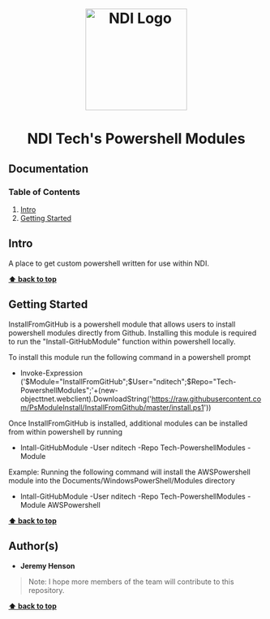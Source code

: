 <h1 align="center">
  <a href="https://www.ndi.org/"><img src="https://www.ndi.org/sites/all/themes/ndi/images/NDI_logo_svg.svg" alt="NDI Logo" width="200"></a>
</h1>

<h1 align="center">
  NDI Tech's Powershell Modules
</h1>

## Documentation

### Table of Contents

1. [Intro](#intro)
2. [Getting Started](#getting-started)

## Intro

A place to get custom powershell written for use within NDI.

**[⬆ back to top](#documentation)**

## Getting Started

InstallFromGitHub is a powershell module that allows users to install powershell modules directly from Github.
Installing this module is required to run the "Install-GitHubModule" function within powershell locally.

To install this module run the following command in a powershell prompt

 - Invoke-Expression ('$Module="InstallFromGitHub";$User="nditech";$Repo="Tech-PowershellModules";'+(new-objecttnet.webclient).DownloadString('https://raw.githubusercontent.com/PsModuleInstall/InstallFromGithub/master/install.ps1'))

Once InstallFromGitHub is installed, additional modules can be installed from within powershell by running
 - Intall-GitHubModule -User nditech -Repo Tech-PowershellModules -Module <Name of Module>

Example: Running the following command will install the AWSPowershell module into the Documents/WindowsPowerShell/Modules directory
 - Intall-GitHubModule -User nditech -Repo Tech-PowershellModules -Module AWSPowershell 

**[⬆ back to top](#documentation)**

## Author(s)

* <b>Jeremy Henson</b> 

> Note: I hope more members of the team will contribute to this repository.

**[⬆ back to top](#documentation)**
